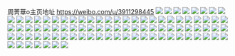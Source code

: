 周菁華o主页地址 https://weibo.com/u/3911298445 
![](https://wx4.sinaimg.cn/mw2000/e921ad8dgy1h7p6v8fnrjj220v2mnqv7.jpg) 
![](https://wx4.sinaimg.cn/mw2000/e921ad8dgy1h7p6vccsuoj21rg2clqv7.jpg) 
![](https://wx4.sinaimg.cn/mw2000/e921ad8dgy1h7p6w064vaj21sc2dshdu.jpg) 
![](https://wx4.sinaimg.cn/mw2000/e921ad8dgy1h7p719x61gj21vo268qv6.jpg) 
![](https://wx4.sinaimg.cn/mw2000/e921ad8dgy1h7p7ef1bmdj22c0340x6q.jpg) 
![](https://wx4.sinaimg.cn/mw2000/e921ad8dgy1h7p7jpn7gij22c0340e84.jpg) 
![](https://wx4.sinaimg.cn/mw2000/e921ad8dgy1h7lfv19os4j216o16o4ff.jpg) 
![](https://wx4.sinaimg.cn/mw2000/e921ad8dgy1h7lfvc245kj2308296u0x.jpg) 
![](https://wx4.sinaimg.cn/mw2000/e921ad8dgy1h7lfva7rv6j22bz2vhu0z.jpg) 
![](https://wx4.sinaimg.cn/mw2000/e921ad8dly1h7iw6tkmmnj22a02rdb2a.jpg) 
![](https://wx4.sinaimg.cn/mw2000/e921ad8dly1h7iw6yspn0j22c0340x6p.jpg) 
![](https://wx4.sinaimg.cn/mw2000/e921ad8dly1h660nql688j233z1yjgy9.jpg) 
![](https://wx4.sinaimg.cn/mw2000/e921ad8dly1h668padiqyj21q01ai128.jpg) 
![](https://wx4.sinaimg.cn/mw2000/e921ad8dly1h41ov6oyecj229u2zie85.jpg) 
![](https://wx4.sinaimg.cn/mw2000/e921ad8dly1h41ouar1jlj229130fqv5.jpg) 
![](https://wx4.sinaimg.cn/mw2000/e921ad8dly1h41oumbuihj2299299qv5.jpg) 
![](https://wx4.sinaimg.cn/mw2000/e921ad8dly1h41oun64p4j21401hkav4.jpg) 
![](https://wx4.sinaimg.cn/mw2000/e921ad8dly1h3qqqw0bkbj22mi27dqv6.jpg) 
![](https://wx4.sinaimg.cn/mw2000/e921ad8dly1h3qqrt3ribj20u0140wlh.jpg) 
![](https://wx4.sinaimg.cn/mw2000/e921ad8dly1h3qqqx5h1mj22c0340e81.jpg) 
![](https://wx4.sinaimg.cn/mw2000/e921ad8dly1h1l4cm7oq9j22c03401kz.jpg) 
![](https://wx4.sinaimg.cn/mw2000/e921ad8dly1h162l1csyaj22c02c0u0z.jpg) 
![](https://wx4.sinaimg.cn/mw2000/e921ad8dly1h00kuh9vxjj22bz2bzhdu.jpg) 
![](https://wx4.sinaimg.cn/mw2000/e921ad8dly1h00kuvwtjzj22bz2bz7wi.jpg) 
![](https://wx4.sinaimg.cn/mw2000/e921ad8dly1h00kuqxnfuj221p1w01ky.jpg) 
![](https://wx4.sinaimg.cn/mw2000/e921ad8dly1gzkfp2dk9kj20zo1hinbu.jpg) 
![](https://wx4.sinaimg.cn/mw2000/e921ad8dly1gzkfp1t4kej20zo1higz9.jpg) 
![](https://wx4.sinaimg.cn/mw2000/e921ad8dly1gzkfuhc6voj21xg340npd.jpg) 
![](https://wx4.sinaimg.cn/mw2000/e921ad8dly1gzkfzorcicj222o340u0x.jpg) 
![](https://wx4.sinaimg.cn/mw2000/e921ad8dly1gypmqhd45mj233y2by7wi.jpg) 
![](https://wx4.sinaimg.cn/mw2000/e921ad8dly1gxoy80yc0kj21uy22dx6q.jpg) 
![](https://wx4.sinaimg.cn/mw2000/e921ad8dly1gxoy7pqn6cj20zo0tk7hh.jpg) 
![](https://wx4.sinaimg.cn/mw2000/e921ad8dly1gxoy81t6lwj21wa281qv6.jpg) 
![](https://wx4.sinaimg.cn/mw2000/e921ad8dly1gxoy8ejfnoj229733xkjm.jpg) 
![](https://wx4.sinaimg.cn/mw2000/e921ad8dly1gxoy7v7k5sj21nz20ae82.jpg) 
![](https://wx4.sinaimg.cn/mw2000/e921ad8dly1gxoy7yyyq9j22c032r4qt.jpg) 
![](https://wx4.sinaimg.cn/mw2000/e921ad8dly1gxmnac6jzvj223m2ozqv6.jpg) 
![](https://wx4.sinaimg.cn/mw2000/e921ad8dly1gxmnae05qaj22bk340u10.jpg) 
![](https://wx4.sinaimg.cn/mw2000/e921ad8dly1gxmnacxezmj21m727zb2a.jpg) 
![](https://wx4.sinaimg.cn/mw2000/e921ad8dly1gxmnaeqneyj21q324q7wi.jpg) 
![](https://wx4.sinaimg.cn/mw2000/e921ad8dly1gxmnapen46j222v22vnpf.jpg) 
![](https://wx4.sinaimg.cn/mw2000/e921ad8dly1gxmnaa4escj22c0340kjo.jpg) 
![](https://wx4.sinaimg.cn/mw2000/004gHpoNly1gvjsr8efm6j62bz2bznpd02.jpg) 
![](https://wx4.sinaimg.cn/mw2000/004gHpoNly1gupyzfdl13j6340340kjl02.jpg) 
![](https://wx4.sinaimg.cn/mw2000/e921ad8dly1gqg1dzbxzqj21o01s9x6p.jpg) 
![](https://wx4.sinaimg.cn/mw2000/e921ad8dly1gqg1e02jhnj21o01w0x6p.jpg) 
![](https://wx4.sinaimg.cn/mw2000/e921ad8dly1gqg1e0vcd5j21nu1xpx6p.jpg) 
![](https://wx4.sinaimg.cn/mw2000/e921ad8dly1gqg1e2zua5j23402c01kz.jpg) 
![](https://wx4.sinaimg.cn/mw2000/e921ad8dly1gqg1e8efzyj23402c0qv5.jpg) 
![](https://wx4.sinaimg.cn/mw2000/e921ad8dly1gqg1e6ql83j23402c0awx.jpg) 
![](https://wx4.sinaimg.cn/mw2000/e921ad8dly1gqg1eb0kpqj22c02c9qv5.jpg) 
![](https://wx4.sinaimg.cn/mw2000/e921ad8dly1gqg1ekkor8j23402c01kx.jpg) 
![](https://wx4.sinaimg.cn/mw2000/e921ad8dly1gqg1ea153jj23402c0kch.jpg) 
![](https://wx4.sinaimg.cn/mw2000/e921ad8dly1gnvg6lcnysj22ay2t8u0y.jpg) 
![](https://wx4.sinaimg.cn/mw2000/e921ad8dly1gnvg6rheihj22xh1v2u0y.jpg) 
![](https://wx4.sinaimg.cn/mw2000/e921ad8dly1gnvg6m91zej226i1uc4qq.jpg) 
![](https://wx4.sinaimg.cn/mw2000/e921ad8dly1gnvg6n7jd7j21o0280qv6.jpg) 
![](https://wx4.sinaimg.cn/mw2000/e921ad8dly1gnvg6jy3e2j227f2xwb2b.jpg) 
![](https://wx4.sinaimg.cn/mw2000/e921ad8dly1gnvg8c6rfqj22312ktkjl.jpg) 
![](https://wx4.sinaimg.cn/mw2000/e921ad8dly1gnvg6yuxc1j23402c01ky.jpg) 
![](https://wx4.sinaimg.cn/mw2000/e921ad8dly1gnvg6vbxigj231h2a4x6p.jpg) 
![](https://wx4.sinaimg.cn/mw2000/e921ad8dly1gnl1cpkrj4j23402c01kx.jpg) 
![](https://wx4.sinaimg.cn/mw2000/e921ad8dly1gnk203yyxzj22c0340npe.jpg) 
![](https://wx4.sinaimg.cn/mw2000/e921ad8dly1glpwgl7vrkj21ib20fnpd.jpg) 
![](https://wx4.sinaimg.cn/mw2000/e921ad8dgy1gjsnmjsir7j21o02804qq.jpg) 
![](https://wx4.sinaimg.cn/mw2000/e921ad8dgy1gjsnnjq9w0j22622w34qt.jpg) 
![](https://wx4.sinaimg.cn/mw2000/e921ad8dgy1gjrm1b31bgj22c02c0hdu.jpg) 
![](https://wx4.sinaimg.cn/mw2000/e921ad8dgy1gjrm0akvo6j22c02gmhdt.jpg) 
![](https://wx4.sinaimg.cn/mw2000/e921ad8dgy1gjrm0krwaoj22c0340u0x.jpg) 
![](https://wx4.sinaimg.cn/mw2000/e921ad8dgy1gjrm0ha24jj22c02c04qr.jpg) 
![](https://wx4.sinaimg.cn/mw2000/e921ad8dgy1gjrm0onc2dj23402c0qv6.jpg) 
![](https://wx4.sinaimg.cn/mw2000/e921ad8dgy1gjrm1cvc86j22c02c0tr4.jpg) 
![](https://wx4.sinaimg.cn/mw2000/e921ad8dgy1gjrm1ui3nyj22c02c0npd.jpg) 
![](https://wx4.sinaimg.cn/mw2000/e921ad8dgy1gjrm1s47c1j21o01o0npd.jpg) 
![](https://wx4.sinaimg.cn/mw2000/e921ad8dgy1gjrm1ww29ij22c02c07wh.jpg) 
![](https://wx4.sinaimg.cn/mw2000/e921ad8dgy1gjsnmh98k1j22c0340b29.jpg) 
![](https://wx4.sinaimg.cn/mw2000/e921ad8dly1gji0zpf30hj21o02807wj.jpg) 
![](https://wx4.sinaimg.cn/mw2000/e921ad8dly1gjcaqdyrbxj22zb28hkjm.jpg) 
![](https://wx4.sinaimg.cn/mw2000/e921ad8dly1gj5q1ursglj21o023bqv5.jpg) 
![](https://wx4.sinaimg.cn/mw2000/e921ad8dly1gj21u5dzcrj22801o0u0x.jpg) 
![](https://wx4.sinaimg.cn/mw2000/e921ad8dly1girl4dicg7j22912911ky.jpg) 
![](https://wx4.sinaimg.cn/mw2000/e921ad8dly1girl4kjccbj22c02c0x6q.jpg) 
![](https://wx4.sinaimg.cn/mw2000/e921ad8dly1girl4b1ixuj228o2d4b2a.jpg) 
![](https://wx4.sinaimg.cn/mw2000/e921ad8dly1girl4guujzj228e28ee82.jpg) 
![](https://wx4.sinaimg.cn/mw2000/e921ad8dly1girl4irhexj22632637wi.jpg) 
![](https://wx4.sinaimg.cn/mw2000/e921ad8dly1girl4cd4pvj222x2cix6p.jpg) 
![](https://wx4.sinaimg.cn/mw2000/e921ad8dly1gi3jyhkbaej221t2bsb2a.jpg) 
![](https://wx4.sinaimg.cn/mw2000/e921ad8dly1ghvhiu4c7ej222n2e4tyq.jpg) 
![](https://wx4.sinaimg.cn/mw2000/e921ad8dly1ghvhivimjnj221k22rqv5.jpg) 
![](https://wx4.sinaimg.cn/mw2000/e921ad8dly1ghvhixmamej21uc3401ki.jpg) 
